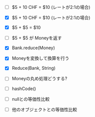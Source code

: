 - [ ] $5 + 10 CHF = $10 (レートが2:1の場合)
- [x] $5 + 10 CHF = $10 (レートが2:1の場合)
- [x] $5 + $5 = $10
- [ ] $5 + $5 が Moneyを返す
- [x] Bank.reduce(Money)
- [x] Moneyを変換して換算を行う
- [x] Reduce(Bank, String)

- [ ] Moneyの丸め処理どうする?
- [ ] hashCode()
- [ ] nullとの等価性比較
- [ ] 他のオブジェクトとの等価性比較
